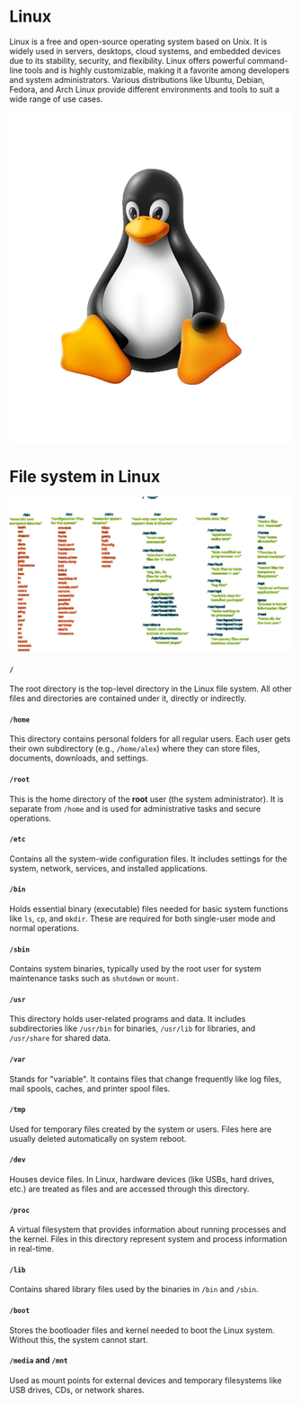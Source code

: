 # Linux
Linux is a free and open-source operating system based on Unix. It is widely used in servers, desktops, cloud systems, and embedded devices due to its stability, security, and flexibility. Linux offers powerful command-line tools and is highly customizable, making it a favorite among developers and system administrators. Various distributions like Ubuntu, Debian, Fedora, and Arch Linux provide different environments and tools to suit a wide range of use cases.

![Tux, the Linux mascot](/img/tux.png)
# File system in Linux
![filesystem](/img/filesystem.png)



#### `/`

The root directory is the top-level directory in the Linux file system. All other files and directories are contained under it, directly or indirectly.

#### `/home`

This directory contains personal folders for all regular users. Each user gets their own subdirectory (e.g., `/home/alex`) where they can store files, documents, downloads, and settings.

#### `/root`

This is the home directory of the **root** user (the system administrator). It is separate from `/home` and is used for administrative tasks and secure operations.

#### `/etc`

Contains all the system-wide configuration files. It includes settings for the system, network, services, and installed applications.

#### `/bin`

Holds essential binary (executable) files needed for basic system functions like `ls`, `cp`, and `mkdir`. These are required for both single-user mode and normal operations.

#### `/sbin`

Contains system binaries, typically used by the root user for system maintenance tasks such as `shutdown` or `mount`.

#### `/usr`

This directory holds user-related programs and data. It includes subdirectories like `/usr/bin` for binaries, `/usr/lib` for libraries, and `/usr/share` for shared data.

#### `/var`

Stands for "variable". It contains files that change frequently like log files, mail spools, caches, and printer spool files.

#### `/tmp`

Used for temporary files created by the system or users. Files here are usually deleted automatically on system reboot.

#### `/dev`

Houses device files. In Linux, hardware devices (like USBs, hard drives, etc.) are treated as files and are accessed through this directory.

#### `/proc`

A virtual filesystem that provides information about running processes and the kernel. Files in this directory represent system and process information in real-time.

#### `/lib`

Contains shared library files used by the binaries in `/bin` and `/sbin`.

#### `/boot`

Stores the bootloader files and kernel needed to boot the Linux system. Without this, the system cannot start.

#### `/media` and `/mnt`

Used as mount points for external devices and temporary filesystems like USB drives, CDs, or network shares.


